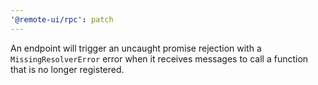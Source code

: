 ```yaml
---
'@remote-ui/rpc': patch
---
```


An endpoint will trigger an uncaught promise rejection with a `MissingResolverError` error when it receives messages to call a function that is no longer registered.
